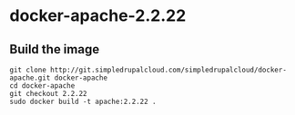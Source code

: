 docker-apache-2.2.22
====================

Build the image
---------------

    git clone http://git.simpledrupalcloud.com/simpledrupalcloud/docker-apache.git docker-apache
    cd docker-apache
    git checkout 2.2.22
    sudo docker build -t apache:2.2.22 .